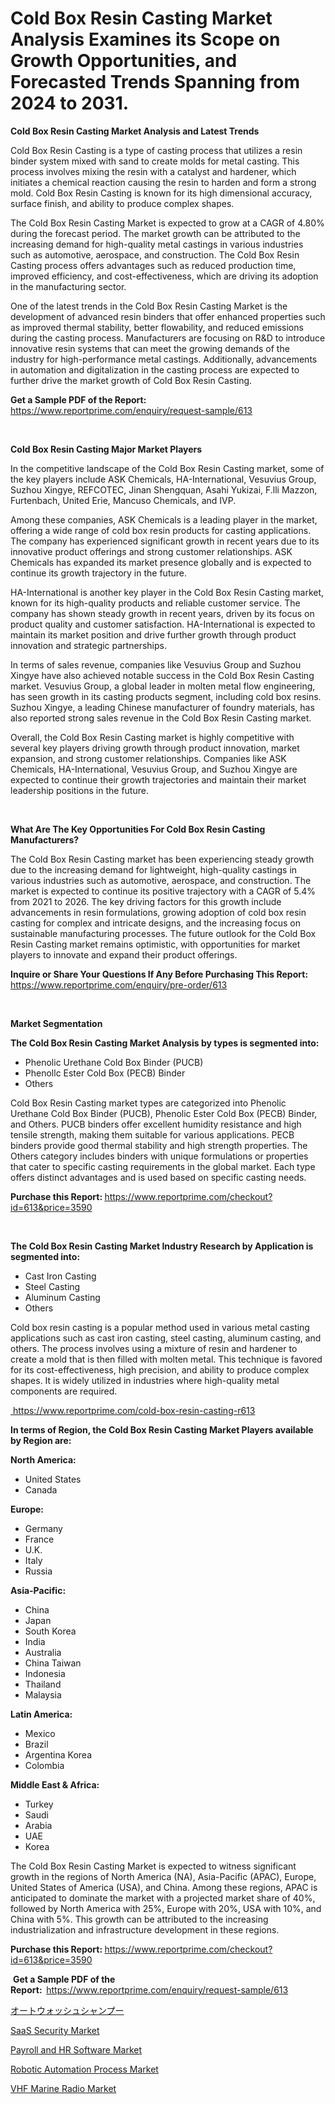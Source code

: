 <p><h1>Cold Box Resin Casting Market Analysis Examines its Scope on Growth Opportunities, and Forecasted Trends Spanning from 2024 to 2031.</h1></p><p><strong>Cold Box Resin Casting Market Analysis and Latest Trends</strong></p>
<p><p>Cold Box Resin Casting is a type of casting process that utilizes a resin binder system mixed with sand to create molds for metal casting. This process involves mixing the resin with a catalyst and hardener, which initiates a chemical reaction causing the resin to harden and form a strong mold. Cold Box Resin Casting is known for its high dimensional accuracy, surface finish, and ability to produce complex shapes.</p><p>The Cold Box Resin Casting Market is expected to grow at a CAGR of 4.80% during the forecast period. The market growth can be attributed to the increasing demand for high-quality metal castings in various industries such as automotive, aerospace, and construction. The Cold Box Resin Casting process offers advantages such as reduced production time, improved efficiency, and cost-effectiveness, which are driving its adoption in the manufacturing sector.</p><p>One of the latest trends in the Cold Box Resin Casting Market is the development of advanced resin binders that offer enhanced properties such as improved thermal stability, better flowability, and reduced emissions during the casting process. Manufacturers are focusing on R&D to introduce innovative resin systems that can meet the growing demands of the industry for high-performance metal castings. Additionally, advancements in automation and digitalization in the casting process are expected to further drive the market growth of Cold Box Resin Casting.</p></p>
<p><strong>Get a Sample PDF of the Report:&nbsp;</strong> <a href="https://www.reportprime.com/enquiry/request-sample/613">https://www.reportprime.com/enquiry/request-sample/613</a></p>
<p>&nbsp;</p>
<p><strong>Cold Box Resin Casting Major Market Players</strong></p>
<p><p>In the competitive landscape of the Cold Box Resin Casting market, some of the key players include ASK Chemicals, HA-International, Vesuvius Group, Suzhou Xingye, REFCOTEC, Jinan Shengquan, Asahi Yukizai, F.lli Mazzon, Furtenbach, United Erie, Mancuso Chemicals, and IVP.</p><p>Among these companies, ASK Chemicals is a leading player in the market, offering a wide range of cold box resin products for casting applications. The company has experienced significant growth in recent years due to its innovative product offerings and strong customer relationships. ASK Chemicals has expanded its market presence globally and is expected to continue its growth trajectory in the future.</p><p>HA-International is another key player in the Cold Box Resin Casting market, known for its high-quality products and reliable customer service. The company has shown steady growth in recent years, driven by its focus on product quality and customer satisfaction. HA-International is expected to maintain its market position and drive further growth through product innovation and strategic partnerships.</p><p>In terms of sales revenue, companies like Vesuvius Group and Suzhou Xingye have also achieved notable success in the Cold Box Resin Casting market. Vesuvius Group, a global leader in molten metal flow engineering, has seen growth in its casting products segment, including cold box resins. Suzhou Xingye, a leading Chinese manufacturer of foundry materials, has also reported strong sales revenue in the Cold Box Resin Casting market.</p><p>Overall, the Cold Box Resin Casting market is highly competitive with several key players driving growth through product innovation, market expansion, and strong customer relationships. Companies like ASK Chemicals, HA-International, Vesuvius Group, and Suzhou Xingye are expected to continue their growth trajectories and maintain their market leadership positions in the future.</p></p>
<p>&nbsp;</p>
<p><strong>What Are The Key Opportunities For Cold Box Resin Casting Manufacturers?</strong></p>
<p><p>The Cold Box Resin Casting market has been experiencing steady growth due to the increasing demand for lightweight, high-quality castings in various industries such as automotive, aerospace, and construction. The market is expected to continue its positive trajectory with a CAGR of 5.4% from 2021 to 2026. The key driving factors for this growth include advancements in resin formulations, growing adoption of cold box resin casting for complex and intricate designs, and the increasing focus on sustainable manufacturing processes. The future outlook for the Cold Box Resin Casting market remains optimistic, with opportunities for market players to innovate and expand their product offerings.</p></p>
<p><strong>Inquire or Share Your Questions If Any Before Purchasing This Report:</strong> <a href="https://www.reportprime.com/enquiry/pre-order/613">https://www.reportprime.com/enquiry/pre-order/613</a></p>
<p>&nbsp;</p>
<p><strong>Market Segmentation</strong></p>
<p><strong>The Cold Box Resin Casting Market Analysis by types is segmented into:</strong></p>
<p><ul><li>Phenolic Urethane Cold Box Binder (PUCB)</li><li>Phenollc Ester Cold Box (PECB) Binder</li><li>Others</li></ul></p>
<p><p>Cold Box Resin Casting market types are categorized into Phenolic Urethane Cold Box Binder (PUCB), Phenolic Ester Cold Box (PECB) Binder, and Others. PUCB binders offer excellent humidity resistance and high tensile strength, making them suitable for various applications. PECB binders provide good thermal stability and high strength properties. The Others category includes binders with unique formulations or properties that cater to specific casting requirements in the global market. Each type offers distinct advantages and is used based on specific casting needs.</p></p>
<p><strong>Purchase this Report:&nbsp;</strong><a href="https://www.reportprime.com/checkout?id=613&price=3590">https://www.reportprime.com/checkout?id=613&price=3590</a></p>
<p>&nbsp;</p>
<p><strong>The Cold Box Resin Casting Market Industry Research by Application is segmented into:</strong></p>
<p><ul><li>Cast Iron Casting</li><li>Steel Casting</li><li>Aluminum Casting</li><li>Others</li></ul></p>
<p><p>Cold box resin casting is a popular method used in various metal casting applications such as cast iron casting, steel casting, aluminum casting, and others. The process involves using a mixture of resin and hardener to create a mold that is then filled with molten metal. This technique is favored for its cost-effectiveness, high precision, and ability to produce complex shapes. It is widely utilized in industries where high-quality metal components are required.</p></p>
<p><a href="https://www.reportprime.com/cold-box-resin-casting-r613">&nbsp;https://www.reportprime.com/cold-box-resin-casting-r613</a></p>
<p><strong>In terms of Region, the Cold Box Resin Casting Market Players available by Region are:</strong></p>
<p>
    <p> <strong> North America: </strong>
        <ul>
            <li>United States</li>
            <li>Canada</li>
        </ul>
        </p> 
    <p> <strong> Europe: </strong>
        <ul>
            <li>Germany</li>
            <li>France</li>
            <li>U.K.</li>
            <li>Italy</li>
            <li>Russia</li>
        </ul>
        </p> 
    <p> <strong> Asia-Pacific: </strong>
        <ul>
            <li>China</li>
            <li>Japan</li>
            <li>South Korea</li>
            <li>India</li>
            <li>Australia</li>
            <li>China Taiwan</li>
            <li>Indonesia</li>
            <li>Thailand</li>
            <li>Malaysia</li>
        </ul>
        </p> 
    <p> <strong> Latin America: </strong>
        <ul>
            <li>Mexico</li>
            <li>Brazil</li>
            <li>Argentina Korea</li>
            <li>Colombia</li>
        </ul>
        </p> 
    <p> <strong> Middle East & Africa: </strong>
        <ul>
            <li>Turkey</li>
            <li>Saudi</li>
            <li>Arabia</li>
            <li>UAE</li>
            <li>Korea</li>
        </ul>
    </p>
    </p>
<p><p>The Cold Box Resin Casting Market is expected to witness significant growth in the regions of North America (NA), Asia-Pacific (APAC), Europe, United States of America (USA), and China. Among these regions, APAC is anticipated to dominate the market with a projected market share of 40%, followed by North America with 25%, Europe with 20%, USA with 10%, and China with 5%. This growth can be attributed to the increasing industrialization and infrastructure development in these regions.</p></p>
<p><strong>Purchase this Report: </strong><a href="https://www.reportprime.com/checkout?id=613&price=3590">https://www.reportprime.com/checkout?id=613&price=3590</a></p>
<p>&nbsp;<strong>Get a Sample PDF of the Report:&nbsp;&nbsp;</strong><a href="https://www.reportprime.com/enquiry/request-sample/613">https://www.reportprime.com/enquiry/request-sample/613</a></p>
<p><strong></strong></p>
<p><p><a href="https://medium.com/@callumnowacki2000/%E6%AC%A1%E3%81%AE%E6%96%87%E7%AB%A0%E3%82%92%E6%97%A5%E6%9C%AC%E8%AA%9E%E3%81%AB%E7%BF%BB%E8%A8%B3%E3%81%97%E3%81%BE%E3%81%99-%E8%87%AA%E5%8B%95%E8%BB%8A%E6%B4%97%E6%B5%84%E3%82%B7%E3%83%A3%E3%83%B3%E3%83%97%E3%83%BC%E5%B8%82%E5%A0%B4%E3%81%AE%E3%82%B5%E3%82%A4%E3%82%BA-%E3%82%B9%E3%83%8E%E3%83%BC%E3%83%95%E3%82%A9%E3%83%BC%E3%83%A0%E5%89%A4-%E6%BA%96%E5%82%99%E7%94%A8-%E9%87%8D%E4%BB%BB%E5%8B%99%E7%94%A8%E3%82%B7%E3%83%A3%E3%83%B3%E3%83%97%E3%83%BC-%E3%82%BD%E3%83%95%E3%83%88%E3%82%A6%E3%82%A9%E3%83%83%E3%82%B7%E3%83%A5-%E3%83%A1%E3%83%B3%E3%83%86%E3%83%8A%E3%83%B3%E3%82%B9%E3%82%B7%E3%83%A3%E3%83%B3%E3%83%97%E3%83%BC-%E3%82%B3%E3%83%BC%E3%83%86%E3%82%A3%E3%83%B3%E3%82%B0%E3%83%A1%E3%83%B3%E3%83%86%E3%83%8A%E3%83%B3%E3%82%B9%E3%82%B7%E3%83%A3%E3%83%B3%E3%83%97%E3%83%BC-%E8%A3%BD%E5%93%81%E5%88%A5-%E3%83%87-cfeb3d8e2b3d">オートウォッシュシャンプー</a></p><p><a href="https://issuu.com/reportprime-2/docs/saas-security-market-size-2030.pptx">SaaS Security Market</a></p><p><a href="https://www.linkedin.com/pulse/global-payroll-hr-software-market-status-2024-2031-forecast-scpee">Payroll and HR Software Market</a></p><p><a href="https://issuu.com/reportprime-2/docs/robotic-automation-process-market-size-2030.pptx">Robotic Automation Process Market</a></p><p><a href="https://www.linkedin.com/pulse/vhf-marine-radio-market-forecasts-trends-impact-analysis-7s4le?trackingId=xCLf0sYhQXpvnKdtNHWCRg%3D%3D">VHF Marine Radio Market</a></p></p>